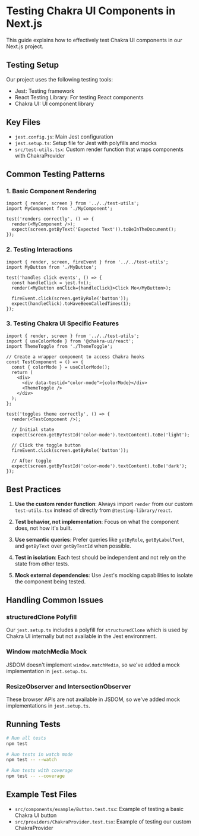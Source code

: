 # Testing Chakra UI Components in Next.js

This guide explains how to effectively test Chakra UI components in our Next.js project.

## Testing Setup

Our project uses the following testing tools:

- Jest: Testing framework
- React Testing Library: For testing React components
- Chakra UI: UI component library

## Key Files

- `jest.config.js`: Main Jest configuration
- `jest.setup.ts`: Setup file for Jest with polyfills and mocks
- `src/test-utils.tsx`: Custom render function that wraps components with ChakraProvider

## Common Testing Patterns

### 1. Basic Component Rendering

```tsx
import { render, screen } from '../../test-utils';
import MyComponent from './MyComponent';

test('renders correctly', () => {
  render(<MyComponent />);
  expect(screen.getByText('Expected Text')).toBeInTheDocument();
});
```

### 2. Testing Interactions

```tsx
import { render, screen, fireEvent } from '../../test-utils';
import MyButton from './MyButton';

test('handles click events', () => {
  const handleClick = jest.fn();
  render(<MyButton onClick={handleClick}>Click Me</MyButton>);
  
  fireEvent.click(screen.getByRole('button'));
  expect(handleClick).toHaveBeenCalledTimes(1);
});
```

### 3. Testing Chakra UI Specific Features

```tsx
import { render, screen } from '../../test-utils';
import { useColorMode } from '@chakra-ui/react';
import ThemeToggle from './ThemeToggle';

// Create a wrapper component to access Chakra hooks
const TestComponent = () => {
  const { colorMode } = useColorMode();
  return (
    <div>
      <div data-testid="color-mode">{colorMode}</div>
      <ThemeToggle />
    </div>
  );
};

test('toggles theme correctly', () => {
  render(<TestComponent />);
  
  // Initial state
  expect(screen.getByTestId('color-mode').textContent).toBe('light');
  
  // Click the toggle button
  fireEvent.click(screen.getByRole('button'));
  
  // After toggle
  expect(screen.getByTestId('color-mode').textContent).toBe('dark');
});
```

## Best Practices

1. **Use the custom render function**: Always import `render` from our custom `test-utils.tsx` instead of directly from `@testing-library/react`.

2. **Test behavior, not implementation**: Focus on what the component does, not how it's built.

3. **Use semantic queries**: Prefer queries like `getByRole`, `getByLabelText`, and `getByText` over `getByTestId` when possible.

4. **Test in isolation**: Each test should be independent and not rely on the state from other tests.

5. **Mock external dependencies**: Use Jest's mocking capabilities to isolate the component being tested.

## Handling Common Issues

### structuredClone Polyfill

Our `jest.setup.ts` includes a polyfill for `structuredClone` which is used by Chakra UI internally but not available in the Jest environment.

### Window matchMedia Mock

JSDOM doesn't implement `window.matchMedia`, so we've added a mock implementation in `jest.setup.ts`.

### ResizeObserver and IntersectionObserver

These browser APIs are not available in JSDOM, so we've added mock implementations in `jest.setup.ts`.

## Running Tests

```bash
# Run all tests
npm test

# Run tests in watch mode
npm test -- --watch

# Run tests with coverage
npm test -- --coverage
```

## Example Test Files

- `src/components/example/Button.test.tsx`: Example of testing a basic Chakra UI button
- `src/providers/ChakraProvider.test.tsx`: Example of testing our custom ChakraProvider
